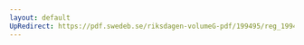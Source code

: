 ```yaml
---
layout: default
UpRedirect: https://pdf.swedeb.se/riksdagen-volumeG-pdf/199495/reg_199495_UU/reg_199495_UU_0019.pdf
---
```

